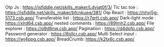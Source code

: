 Otp Js : https://jsfiddle.net/skills_maker/Ldvjat0f/3/
Tic tac toe : https://jsfiddle.net/skills_maker/bfcnkueq/381/
Otp React : https://nhxj5g-5173.csb.app/
Transferable list : https://r7qrtt.csb.app/
Dark-light mode : https://xlrd64.csb.app/
nested comments : https://89lmh2.csb.app/
File explorer : https://q9d6nw.csb.app/
Pagination : https://d4dpfp.csb.app/
Password generator : https://6sllcr.csb.app/
Multi Select input : https://wj4ppg.csb.app/
BreadCrumb: 
https://k2tx6c.csb.app/
